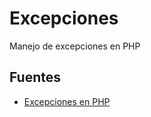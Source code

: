 # Excepciones

Manejo de excepciones en PHP

## Fuentes

* [Excepciones en PHP](http://ralphschindler.com/2010/09/15/exception-best-practices-in-php-5-3 "Excepciones en PHP")


